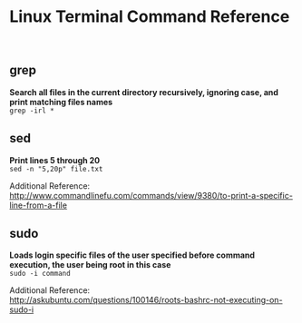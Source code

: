 # Linux Terminal Command Reference
<br />

## __grep__

__Search all files in the current directory recursively, ignoring case, and print matching files names__  
`grep -irl *`

## __sed__

__Print lines 5 through 20__  
`sed -n "5,20p" file.txt`

Additional Reference:  
http://www.commandlinefu.com/commands/view/9380/to-print-a-specific-line-from-a-file

## __sudo__

__Loads login specific files of the user specified before command execution, the user being root in this case__  
`sudo -i command`

Additional Reference:  
http://askubuntu.com/questions/100146/roots-bashrc-not-executing-on-sudo-i

